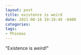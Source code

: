 ```yaml
---
layout: post
title: existence is weird
date: 2021-08-16 19:19:49 -0400
categories:
tags:
- Phineas
---
```


"Existence is _weird!_"

